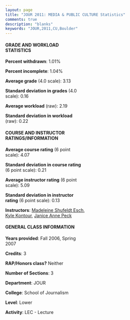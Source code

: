 ```yaml
---
layout: page
title: "JOUR 2011: MEDIA & PUBLIC CULTURE Statistics"
comments: true
description: "blanks"
keywords: "JOUR,2011,CU,Boulder"
---
```

<head>
<script src="https://ajax.googleapis.com/ajax/libs/jquery/2.1.3/jquery.min.js"></script>
<script src="https://dl.dropboxusercontent.com/s/pc42nxpaw1ea4o9/highcharts.js?dl=0"></script>
<!-- <script src="../assets/js/highcharts.js"></script> -->
<style type="text/css">@font-face {
	font-family: "Bebas Neue";
	src: url(https://www.filehosting.org/file/details/544349/BebasNeue Regular.otf) format("opentype");
	}
	h1.Bebas { 
		font-family: "Bebas Neue", Verdana, Tahoma;
	}
</style>
</head>
<body>
	<div id="container" style="float: right; width: 45%; height: 88%; margin-left: 2.5%; margin-right: 2.5%;"></div>
	<script language="JavaScript">
		$(document).ready(function() {
		var chart = {type: 'column'};
		var title = {text: 'Grade Distribution'};
		var xAxis = {categories: ['A','B','C','D','F'],crosshair: true};
		var yAxis = {min: 0,title: {text: 'Percentage'}};
		var tooltip = {headerFormat: '<center><b><span style="font-size:20px">{point.key}</span></b></center>',
		               pointFormat: '<td style="padding:0"><b>{point.y:.1f}%</b></td>',
		               footerFormat: '</table>',shared: true,useHTML: true};
		var plotOptions = {column: {pointPadding: 0.0,borderWidth: 0}};  
		var credits = {enabled: false};var series= [{name: 'Percent',data: [34.77,48.37,15.42,0.0,1.45,]}];
		var json = {};
		json.chart = chart;
		json.title = title;
		json.tooltip = tooltip;
		json.xAxis = xAxis;
		json.yAxis = yAxis;  
		json.series = series;
		json.plotOptions = plotOptions;  
		json.credits = credits;
		$('#container').highcharts(json);
	});
	</script>
</body>
			   
#### GRADE AND WORKLOAD STATISTICS

**Percent withdrawn**: 1.01%

**Percent incomplete**: 1.04%

**Average grade** (4.0 scale): 3.13

**Standard deviation in grades** (4.0 scale): 0.16

**Average workload** (raw): 2.19

**Standard deviation in workload** (raw): 0.22

#### COURSE AND INSTRUCTOR RATINGS/INFORMATION

**Average course rating** (6 point scale): 4.07

**Standard deviation in course rating** (6 point scale): 0.21

**Average instructor rating** (6 point scale): 5.09

**Standard deviation in instructor rating** (6 point scale): 0.13

**Instructors**: <a href='../../instructors/Madeleine_Shufeldt_Esch'>Madeleine Shufeldt Esch</a>, <a href='../../instructors/Kyle_Kontour'>Kyle Kontour</a>, <a href='../../instructors/Janice_Anne_Peck'>Janice Anne Peck</a>

#### GENERAL CLASS INFORMATION

**Years provided**: Fall 2006, Spring 2007

**Credits**: 3

**RAP/Honors class?** Neither

**Number of Sections**: 3

**Department**: JOUR

**College**: School of Journalism

**Level**: Lower

**Activity**: LEC - Lecture
